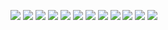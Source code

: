 ![](https://cdn.jsdelivr.net/gh/zhangph7/cdn/wallpaper/img-01.png)
![](https://cdn.jsdelivr.net/gh/zhangph7/cdn/wallpaper/img-02.png)
![](https://cdn.jsdelivr.net/gh/zhangph7/cdn/wallpaper/img-03.png)
![](https://cdn.jsdelivr.net/gh/zhangph7/cdn/wallpaper/img-04.png)
![](https://cdn.jsdelivr.net/gh/zhangph7/cdn/wallpaper/img-05.png)
![](https://cdn.jsdelivr.net/gh/zhangph7/cdn/wallpaper/img-06.png)
![](https://cdn.jsdelivr.net/gh/zhangph7/cdn/wallpaper/img-07.png)
![](https://cdn.jsdelivr.net/gh/zhangph7/cdn/wallpaper/img-08.png)
![](https://cdn.jsdelivr.net/gh/zhangph7/cdn/wallpaper/img-09.png)
![](https://cdn.jsdelivr.net/gh/zhangph7/cdn/wallpaper/img-10.png)
![](https://cdn.jsdelivr.net/gh/zhangph7/cdn/wallpaper/img-11.png)
![](https://cdn.jsdelivr.net/gh/zhangph7/cdn/wallpaper/img-12.png)
